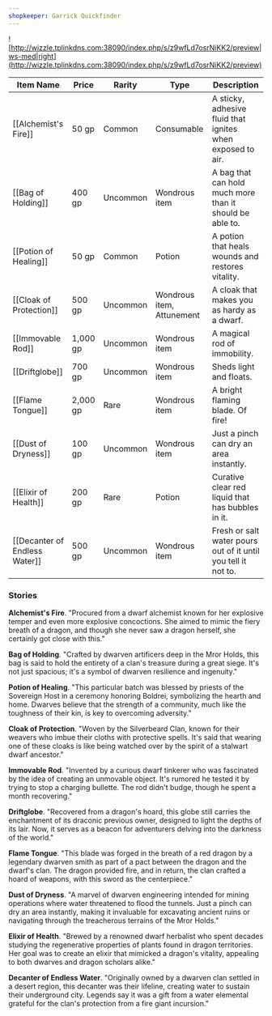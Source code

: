 ```yaml
---
shopkeeper: Garrick Quickfinder
---
```


![http://wizzle.tplinkdns.com:38090/index.php/s/z9wfLd7osrNiKK2/preview|ws-med|right](http://wizzle.tplinkdns.com:38090/index.php/s/z9wfLd7osrNiKK2/preview)

| Item Name                     | Price    | Rarity   | Type                      | Description                                                   |
| ----------------------------- | -------- | -------- | ------------------------- | ------------------------------------------------------------- |
| [[Alchemist's Fire]]          | 50 gp    | Common   | Consumable                | A sticky, adhesive fluid that ignites when exposed to air.    |
| [[Bag of Holding]]            | 400 gp   | Uncommon | Wondrous item             | A bag that can hold much more than it should be able to.      |
| [[Potion of Healing]]         | 50 gp    | Common   | Potion                    | A potion that heals wounds and restores vitality.             |
| [[Cloak of Protection]]       | 500 gp   | Uncommon | Wondrous item, Attunement | A cloak that makes you as hardy as a dwarf.                   |
| [[Immovable Rod]]             | 1,000 gp | Uncommon | Wondrous item             | A magical rod of immobility.                                  |
| [[Driftglobe]]                | 700 gp   | Uncommon | Wondrous item             | Sheds light and floats.                                       |
| [[Flame Tongue]]              | 2,000 gp | Rare     | Wondrous item             | A bright flaming blade. Of fire!                              |
| [[Dust of Dryness]]           | 100 gp   | Uncommon | Wondrous item             | Just a pinch can dry an area instantly.                       |
| [[Elixir of Health]]          | 200 gp   | Rare     | Potion                    | Curative clear red liquid that has bubbles in it.             |
| [[Decanter of Endless Water]] | 500 gp   | Uncommon | Wondrous item             | Fresh or salt water pours out of it until you tell it not to. |

### Stories

**Alchemist's Fire**. "Procured from a dwarf alchemist known for her explosive temper and even more explosive concoctions. She aimed to mimic the fiery breath of a dragon, and though she never saw a dragon herself, she certainly got close with this."

**Bag of Holding**. "Crafted by dwarven artificers deep in the Mror Holds, this bag is said to hold the entirety of a clan's treasure during a great siege. It's not just spacious; it's a symbol of dwarven resilience and ingenuity."

**Potion of Healing**. "This particular batch was blessed by priests of the Sovereign Host in a ceremony honoring Boldrei, symbolizing the hearth and home. Dwarves believe that the strength of a community, much like the toughness of their kin, is key to overcoming adversity."

**Cloak of Protection**. "Woven by the Silverbeard Clan, known for their weavers who imbue their cloths with protective spells. It's said that wearing one of these cloaks is like being watched over by the spirit of a stalwart dwarf ancestor."

**Immovable Rod**. "Invented by a curious dwarf tinkerer who was fascinated by the idea of creating an unmovable object. It's rumored he tested it by trying to stop a charging bullette. The rod didn't budge, though he spent a month recovering."

**Driftglobe**. "Recovered from a dragon's hoard, this globe still carries the enchantment of its draconic previous owner, designed to light the depths of its lair. Now, it serves as a beacon for adventurers delving into the darkness of the world."

**Flame Tongue**. "This blade was forged in the breath of a red dragon by a legendary dwarven smith as part of a pact between the dragon and the dwarf's clan. The dragon provided fire, and in return, the clan crafted a hoard of weapons, with this sword as the centerpiece."

**Dust of Dryness**. "A marvel of dwarven engineering intended for mining operations where water threatened to flood the tunnels. Just a pinch can dry an area instantly, making it invaluable for excavating ancient ruins or navigating through the treacherous terrains of the Mror Holds."

**Elixir of Health**. "Brewed by a renowned dwarf herbalist who spent decades studying the regenerative properties of plants found in dragon territories. Her goal was to create an elixir that mimicked a dragon's vitality, appealing to both dwarves and dragon scholars alike."

**Decanter of Endless Water**. "Originally owned by a dwarven clan settled in a desert region, this decanter was their lifeline, creating water to sustain their underground city. Legends say it was a gift from a water elemental grateful for the clan's protection from a fire giant incursion."
